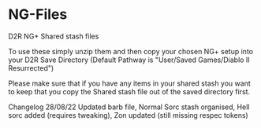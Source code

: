 # NG-Files
D2R NG+ Shared stash files

To use these simply unzip them and then copy your chosen NG+ setup into your D2R Save Directory (Default Pathway is "User/Saved Games/Diablo II Resurrected")

Please make sure that if you have any items in your shared stash you want to keep that you copy the Shared stash file out of the saved directory first.

Changelog
28/08/22
Updated barb file, Normal Sorc stash organised, Hell sorc added (requires tweaking), Zon updated (still missing respec tokens)
